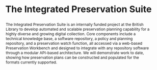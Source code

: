 ---
abstract: The Integrated Preservation Suite is an internally funded project at the
  British Library to develop automated and scalable preservation planning capability
  for a highly diverse and growing digital collection. Core components include a technical
  knowledge base, a software repository, a policy and planning repository, and a preservation
  watch function, all accessed via a web-based Preservation Workbench and designed
  to integrate with any repository software through a modular API-based architecture.
  We will demonstrate work to date, showing how preservation plans can be constructed
  and populated for the formats currently supported.
creators:
- Russo, David
- Pennock, Maureen
- May, Peter
date: null
document_url: https://services.phaidra.univie.ac.at/api/object/o:1079922/download
grand_parent: iPRES
institutions: []
keywords: []
landing_page_url: https://phaidra.univie.ac.at/o:1079922
language: eng
layout: publication
license: CC BY 4.0 International
notes_url: null
parent: iPRES 2019
presentation_url: null
publication_type: paper
size: 111170
source_name: iPRES
title: 'The Integrated Preservation Suite '
year: 2019
---